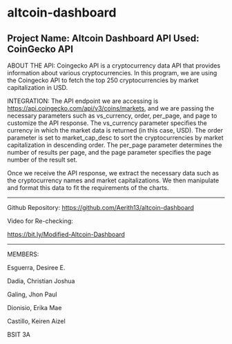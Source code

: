 # altcoin-dashboard

Project Name: Altcoin Dashboard
API Used: CoinGecko API
--------------------------------------------------------------------------------------------
ABOUT THE API:
Coingecko API is a cryptocurrency data API that provides information about various cryptocurrencies. In this program, we are using the Coingecko API to fetch the top 250 cryptocurrencies by market capitalization in USD.



INTEGRATION:
The API endpoint we are accessing is https://api.coingecko.com/api/v3/coins/markets, and we are passing the necessary parameters such as vs_currency, order, per_page, and page to customize the API response.
The vs_currency parameter specifies the currency in which the market data is returned (in this case, USD). The order parameter is set to market_cap_desc to sort the cryptocurrencies by market capitalization in descending order. The per_page parameter determines the number of results per page, and the page parameter specifies the page number of the result set.

Once we receive the API response, we extract the necessary data such as the cryptocurrency names and market capitalizations. We then manipulate and format this data to fit the requirements of the charts.

--------------------------------------------------------------------------------------------
Github Repository: https://github.com/Aerith13/altcoin-dashboard

Video for Re-checking: 

https://bit.ly/Modified-Altcoin-Dashboard

--------------------------------------------------------------------------------------------
MEMBERS:

Esguerra, Desiree E.

Dadia, Christian Joshua

Galing, Jhon Paul

Dionisio, Erika Mae

Castillo, Keiren Aizel

BSIT 3A


